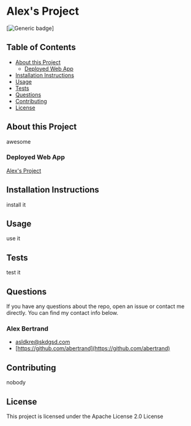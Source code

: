 # Alex's Project


[![Generic badge](https://img.shields.io/badge/License-Apache_License_2.0-<COLOR>.svg)]

## Table of Contents
* [About this Project](#about-the-project)
  *  [Deployed Web App](#depolyed-web-app)
* [Installation Instructions](#installation-instructions)
* [Usage](#usage)
* [Tests](#tests)
* [Questions](#questions)
* [Contributing](#contributing)
* [License](#license)


## About this Project
awesome

### Deployed Web App
[Alex's Project](https://github.com/ambertrand/ReadMe-Generator)

## Installation Instructions
install it


## Usage
use it


## Tests
test it


## Questions
If you have any questions about the repo, open an issue or contact me directly.  You can find my contact info below.


### Alex Bertrand
* [asldkre@skdgsd.com](asldkre@skdgsd.com)
* [https://github.com/abertrand](https://github.com/abertrand)

## Contributing
nobody

## License
This project is licensed under the Apache License 2.0 License

